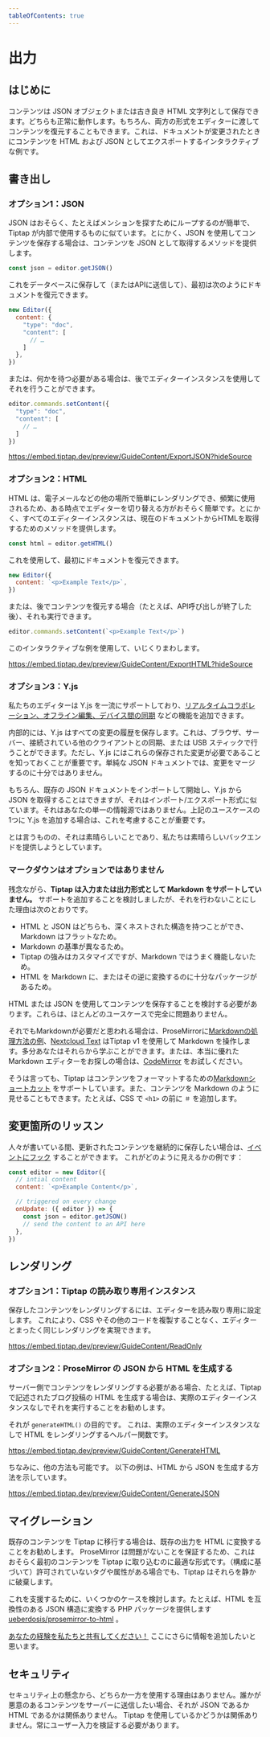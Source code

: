 ```yaml
---
tableOfContents: true
---
```


# 出力

## はじめに

<!-- You can store your content as a JSON object or as a good old HTML string. Both work fine. And of course, you can pass both formats to the editor to restore your content. Here is an interactive example, that exports the content as HTML and JSON when the document is changed: -->

コンテンツは JSON オブジェクトまたは古き良き HTML 文字列として保存できます。どちらも正常に動作します。もちろん、両方の形式をエディターに渡してコンテンツを復元することもできます。これは、ドキュメントが変更されたときにコンテンツを HTML および JSON としてエクスポートするインタラクティブな例です。

## 書き出し

### オプション1：JSON

JSON はおそらく、たとえばメンションを探すためにループするのが簡単で、Tiptap が内部で使用するものに似ています。とにかく、JSON を使用してコンテンツを保存する場合は、コンテンツを JSON として取得するメソッドを提供します。

<!-- JSON is probably easier to loop through, for example to look for a mention and it’s more like what Tiptap uses under the hood. Anyway, if you want to use JSON to store the content we provide a method to retrieve the content as JSON: -->

```js
const json = editor.getJSON()
```

<!-- You can store that in your database (or send it to an API) and restore the document initially like that: -->

これをデータベースに保存して（またはAPIに送信して）、最初は次のようにドキュメントを復元できます。

```js
new Editor({
  content: {
    "type": "doc",
    "content": [
      // …
    ]
  },
})
```

<!-- Or if you need to wait for something, you can do it later through the editor instance: -->

または、何かを待つ必要がある場合は、後でエディターインスタンスを使用してそれを行うことができます。

```js
editor.commands.setContent({
  "type": "doc",
  "content": [
    // …
  ]
})
```

<!-- Here is an interactive example where you can see that in action: -->


https://embed.tiptap.dev/preview/GuideContent/ExportJSON?hideSource

### オプション2：HTML

HTML は、電子メールなどの他の場所で簡単にレンダリングでき、頻繁に使用されるため、ある時点でエディターを切り替える方がおそらく簡単です。とにかく、すべてのエディターインスタンスは、現在のドキュメントからHTMLを取得するためのメソッドを提供します。

<!-- HTML can be easily rendered in other places, for example in emails and it’s wildly used, so it’s probably easier to switch the editor at some point. Anyway, every editor instance provides a method to get HTML from the current document: -->

```js
const html = editor.getHTML()
```

<!-- This can then be used to restore the document initially: -->

これを使用して、最初にドキュメントを復元できます。

```js
new Editor({
  content: `<p>Example Text</p>`,
})
```

<!-- Or if you want to restore the content later (e. g. after an API call has finished), you can do that too: -->

または、後でコンテンツを復元する場合（たとえば、API呼び出しが終了した後）、それも実行できます。

```js
editor.commands.setContent(`<p>Example Text</p>`)
```

<!-- Use this interactive example to fiddle around: -->

このインタラクティブな例を使用して、いじくりまわします。

https://embed.tiptap.dev/preview/GuideContent/ExportHTML?hideSource

### オプション3：Y.js

私たちのエディターは Y.js を一流にサポートしており、[リアルタイムコラボレーション、オフライン編集、デバイス間の同期](/guide/collaborative-editing) などの機能を追加できます。

内部的には、Y.js はすべての変更の履歴を保存します。これは、ブラウザ、サーバー、接続されている他のクライアントとの同期、または USB スティックで行うことができます。ただし、Y.js にはこれらの保存された変更が必要であることを知っておくことが重要です。単純な JSON ドキュメントでは、変更をマージするのに十分ではありません。

もちろん、既存の JSON ドキュメントをインポートして開始し、Y.js から JSON を取得することはできますが、それはインポート/エクスポート形式に似ています。それはあなたの単一の情報源ではありません。上記のユースケースの1つに Y.js を追加する場合は、これを考慮することが重要です。

とは言うものの、それは素晴らしいことであり、私たちは素晴らしいバックエンドを提供しようとしています。

<!-- Our editor has top notch support for Y.js, which is amazing to add features like [realtime collaboration, offline editing, or syncing between devices](/guide/collaborative-editing). -->

<!-- Internally, Y.js stores a history of all changes. That can be in the browser, on a server, synced with other connected clients, or on a USB stick. But, it’s important to know that Y.js needs those stored changes. A simple JSON document is not enough to merge changes. -->

<!-- Sure, you can import existing JSON documents to get started and get a JSON out of Y.js, but that’s more like an import/export format. It won’t be your single source. That’s important to consider when adding Y.js for one of the mentioned use cases. -->

<!-- That said, it’s amazing and we’re about to provide an amazing backend, that makes all that a breeze. -->

### マークダウンはオプションではありません

残念ながら、**Tiptap は入力または出力形式として Markdown をサポートしていません。** サポートを追加することを検討しましたが、それを行わないことにした理由は次のとおりです。

* HTML と JSON はどちらも、深くネストされた構造を持つことができ、Markdown はフラットなため。
* Markdown の基準が異なるため。
* Tiptap の強みはカスタマイズですが、Markdown ではうまく機能しないため。
* HTML を Markdown に、またはその逆に変換するのに十分なパッケージがあるため。

HTML または JSON を使用してコンテンツを保存することを検討する必要があります。これらは、ほとんどのユースケースで完全に問題ありません。

それでもMarkdownが必要だと思われる場合は、ProseMirrorに[Markdownの処理方法の例](https://prosemirror.net/examples/markdown/)、[Nextcloud Text](https://github.com/nextcloud/text) はTiptap v1 を使用して Markdown を操作します。多分あなたはそれらから学ぶことができます。または、本当に優れた Markdown エディターをお探しの場合は、[CodeMirror](https://codemirror.net/) をお試しください。

そうは言っても、Tiptap はコンテンツをフォーマットするための[Markdownショートカット](/examples/markdown-shortcuts) をサポートしています。また、コンテンツを Markdown のように見せることもできます。たとえば、CSS で `<h1>` の前に `＃` を追加します。

<!-- Unfortunately, **tiptap doesn’t support Markdown as an input or output format**. We considered to add support for it, but those are the reasons why we decided to not do it: -->

<!-- * Both, HTML and JSON, can have deeply nested structures, Markdown is flat.
* Markdown standards vary.
* Tiptap’s strength is customization, that doesn’t work very well with Markdown.
* There are enough packages to convert HTML to Markdown and vice-versa. -->

<!-- You should really consider to work with HTML or JSON to store your content, they are perfectly fine for most use cases. -->

<!-- If you still think you need Markdown, ProseMirror has an [example on how to deal with Markdown](https://prosemirror.net/examples/markdown/), [Nextcloud Text](https://github.com/nextcloud/text) uses Tiptap 1 to work with Markdown. Maybe you can learn from them. Or if you are looking for a really good Markdown editor, try [CodeMirror](https://codemirror.net/). -->

<!-- That said, Tiptap does support [Markdown shortcuts](/examples/markdown-shortcuts) to format your content. Also you’re free to let your content look like Markdown, for example add a `#` before an `<h1>` with CSS. -->

## 変更箇所のリッスン

人々が書いている間、更新されたコンテンツを継続的に保存したい場合は、[イベントにフック](/api/events) することができます。 これがどのように見えるかの例です：

<!-- If you want to continuously store the updated content while people write, you can [hook into events](/api/events). Here is an example how that could look like: -->

```js
const editor = new Editor({
  // intial content
  content: `<p>Example Content</p>`,

  // triggered on every change
  onUpdate: ({ editor }) => {
    const json = editor.getJSON()
    // send the content to an API here
  },
})
```

## レンダリング

### オプション1：Tiptap の読み取り専用インスタンス

保存したコンテンツをレンダリングするには、エディターを読み取り専用に設定します。 これにより、CSS やその他のコードを複製することなく、エディターとまったく同じレンダリングを実現できます。

<!-- To render the saved content, set the editor to read-only. That’s how you can achieve the exact same rendering as it’s in the editor, without duplicating your CSS and other code. -->

https://embed.tiptap.dev/preview/GuideContent/ReadOnly

### オプション2：ProseMirror の JSON から HTML を生成する

サーバー側でコンテンツをレンダリングする必要がある場合、たとえば、Tiptap で記述されたブログ投稿の HTML を生成する場合は、実際のエディターインスタンスなしでそれを実行することをお勧めします。

それが `generateHTML()` の目的です。 これは、実際のエディターインスタンスなしで HTML をレンダリングするヘルパー関数です。

https://embed.tiptap.dev/preview/GuideContent/GenerateHTML

ちなみに、他の方法も可能です。 以下の例は、HTML から JSON を生成する方法を示しています。

<!-- If you need to render the content on the server side, for example to generate the HTML for a blog post which has been written in Tiptap, you’ll probably want to do just that without an actual editor instance. -->

<!-- That’s what the `generateHTML()` is for. It’s a helper function which renders HTML without an actual editor instance. -->

<!-- https://embed.tiptap.dev/preview/GuideContent/GenerateHTML -->

<!-- By the way, the other way is possible, too. The below examples shows how to generate JSON from HTML. -->

https://embed.tiptap.dev/preview/GuideContent/GenerateJSON

## マイグレーション

既存のコンテンツを Tiptap に移行する場合は、既存の出力を HTML に変換することをお勧めします。 ProseMirror は問題がないことを保証するため、これはおそらく最初のコンテンツを Tiptap に取り込むのに最適な形式です。（構成に基づいて）許可されていないタグや属性がある場合でも、Tiptap はそれらを静かに破棄します。

これを支援するために、いくつかのケースを検討します。たとえば、HTML を互換性のある JSON 構造に変換する PHP パッケージを提供します [ueberdosis/prosemirror-to-html](https://github.com/ueberdosis/html-to-prosemirror) 。

[あなたの経験を私たちと共有してください！](mailto:humans@tiptap.dev) ここにさらに情報を追加したいと思います。

<!-- If you’re migrating existing content to Tiptap we would recommend to get your existing output to HTML. That’s probably the best format to get your initial content into Tiptap, because ProseMirror ensures there is nothing wrong with it. Even if there are some tags or attributes that aren’t allowed (based on your configuration), Tiptap just throws them away quietly. -->

<!-- We’re about to go through a few cases to help with that, for example we provide a PHP package to convert HTML to a compatible JSON structure: [ueberdosis/prosemirror-to-html](https://github.com/ueberdosis/html-to-prosemirror). -->

<!-- [Share your experiences with us!](mailto:humans@tiptap.dev) We’d like to add more information here. -->

## セキュリティ

セキュリティ上の懸念から、どちらか一方を使用する理由はありません。誰かが悪意のあるコンテンツをサーバーに送信したい場合、それが JSON であるか HTML であるかは関係ありません。 Tiptap を使用しているかどうかは関係ありません。常にユーザー入力を検証する必要があります。

<!-- There is no reason to use one or the other because of security concerns. If someone wants to send malicious content to your server, it doesn’t matter if it’s JSON or HTML. It doesn’t even matter if you’re using Tiptap or not. You should always validate user input. -->
